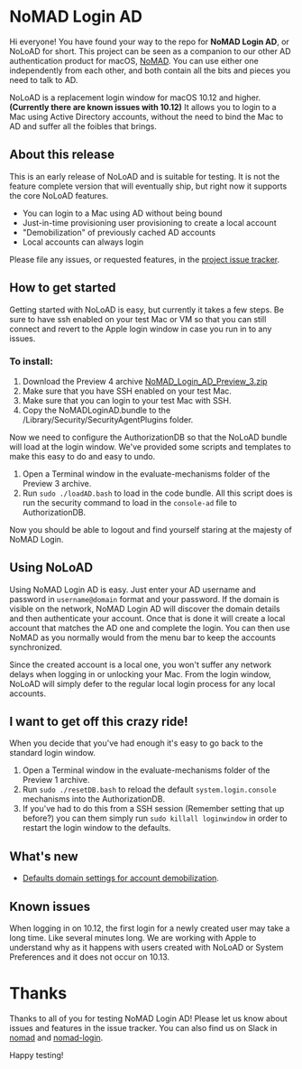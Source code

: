 # NoMAD Login AD

Hi everyone! You have found your way to the repo for **NoMAD Login AD**, or NoLoAD for short. This project can be seen as a companion to our other AD authentication product for macOS, [NoMAD](https://nomad.menu). You can use either one independently from each other, and both contain all the bits and pieces you need to talk to AD.

NoLoAD is a replacement login window for macOS 10.12 and higher. **(Currently there are known issues with 10.12)** It allows you to login to a Mac using Active Directory accounts, without the need to bind the Mac to AD and suffer all the foibles that brings.

## About this release
This is an early release of NoLoAD and is suitable for testing. It is not the feature complete version that will eventually ship, but right now it supports the core NoLoAD features.

* You can login to a Mac using AD without being bound
* Just-in-time provisioning user provisioning to create a local account
* "Demobilization" of previously cached AD accounts
* Local accounts can always login

Please file any issues, or requested features, in the [project issue tracker](https://gitlab.com/macshome/NoMADLogin-AD/issues).

## How to get started
Getting started with NoLoAD is easy, but currently it takes a few steps. Be sure to have ssh enabled on your test Mac or VM so that you can still connect and revert to the Apple login window in case you run in to any issues.

### To install:
1. Download the Preview 4 archive [NoMAD_Login_AD_Preview_3.zip](https://gitlab.com/macshome/NoMADLogin-AD/uploads/472edf5370df1318776f55ae09751a7c/NoMAD_Login_AD_Preview_3.zip)
2. Make sure that you have SSH enabled on your test Mac.
3. Make sure that you can login to your test Mac with SSH.
4. Copy the NoMADLoginAD.bundle to the /Library/Security/SecurityAgentPlugins folder.

Now we need to configure the AuthorizationDB so that the NoLoAD bundle will load at the login window. We've provided some scripts and templates to make this easy to do and easy to undo.

1. Open a Terminal window in the evaluate-mechanisms folder of the Preview 3 archive.
2. Run `sudo ./loadAD.bash` to load in the code bundle. All this script does is run the security command to load in the `console-ad` file to AuthorizationDB.

Now you should be able to logout and find yourself staring at the majesty of NoMAD Login.
## Using NoLoAD
Using NoMAD Login AD is easy. Just enter your AD username and password in `username@domain` format and your password. If the domain is visible on the network, NoMAD Login AD will discover the domain details and then authenticate your account. Once that is done it will create a local account that matches the AD one and complete the login. You can then use NoMAD as you normally would from the menu bar to keep the accounts synchronized.

Since the created account is a local one, you won't suffer any network delays when logging in or unlocking your Mac. From the login window, NoLoAD will simply defer to the regular local login process for any local accounts.

## I want to get off this crazy ride!
When you decide that you've had enough it's easy to go back to the standard login window.

1. Open a Terminal window in the evaluate-mechanisms folder of the Preview 1 archive.
2. Run `sudo ./resetDB.bash` to reload the default `system.login.console` mechanisms into the AuthorizationDB.
3. If you've had to do this from a SSH session (Remember setting that up before?) you can them simply run `sudo killall loginwindow` in order to restart the login window to the defaults.

## What's new
* [Defaults domain settings for account demobilization](https://gitlab.com/macshome/NoMADLogin-AD/wikis/preferences).

## Known issues
When logging in on 10.12, the first login for a newly created user may take a long time. Like several minutes long. We are working with Apple to understand why as it happens with users created with NoLoAD or System Preferences and it does not occur on 10.13.

# Thanks
Thanks to all of you for testing NoMAD Login AD! Please let us know about issues and features in the issue tracker. You can also find us on Slack in [nomad](https://macadmins.slack.com/messages/C1Y2Y14QG) and [nomad-login](https://macadmins.slack.com/messages/C88MFDLV8).

Happy testing!
